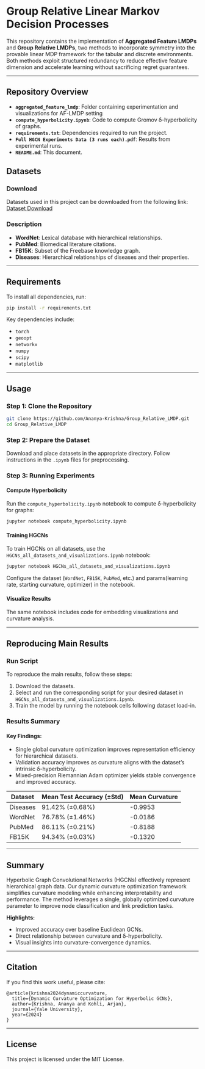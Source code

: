 # Group Relative Linear Markov Decision Processes

This repository contains the implementation of **Aggregated Feature LMDPs** and **Group Relative LMDPs**, two methods to incorporate symmetry into the provable linear MDP framework for the tabular and discrete environments. Both methods exploit structured redundancy to reduce effective feature dimension and accelerate learning without sacrificing regret guarantees.

---

## Repository Overview

- **`aggregated_feature_lmdp`**: Folder containing experimentation and visualizations for AF-LMDP setting
- **`compute_hyperbolicity.ipynb`**: Code to compute Gromov δ-hyperbolicity of graphs.
- **`requirements.txt`**: Dependencies required to run the project.
- **`Full HGCN Experiments Data (3 runs each).pdf`**: Results from experimental runs.
- **`README.md`**: This document.

## Datasets

### Download
Datasets used in this project can be downloaded from the following link:
[Dataset Download](https://drive.google.com/drive/folders/1t3ZuPY_u0DZntSMGJCAdazrBtPOxoRzh?usp=sharing)

### Description
- **WordNet**: Lexical database with hierarchical relationships.
- **PubMed**: Biomedical literature citations.
- **FB15K**: Subset of the Freebase knowledge graph.
- **Diseases**: Hierarchical relationships of diseases and their properties.

---

## Requirements

To install all dependencies, run:

```bash
pip install -r requirements.txt
```

Key dependencies include:
- `torch`
- `geoopt`
- `networkx`
- `numpy`
- `scipy`
- `matplotlib`

---

## Usage

### Step 1: Clone the Repository

```bash
git clone https://github.com/Ananya-Krishna/Group_Relative_LMDP.git
cd Group_Relative_LMDP
```

### Step 2: Prepare the Dataset
Download and place datasets in the appropriate directory. Follow instructions in the `.ipynb` files for preprocessing.

### Step 3: Running Experiments

#### Compute Hyperbolicity
Run the `compute_hyperbolicity.ipynb` notebook to compute δ-hyperbolicity for graphs:

```bash
jupyter notebook compute_hyperbolicity.ipynb
```

#### Training HGCNs
To train HGCNs on all datasets, use the `HGCNs_all_datasets_and_visualizations.ipynb` notebook:

```bash
jupyter notebook HGCNs_all_datasets_and_visualizations.ipynb
```

Configure the dataset (`WordNet`, `FB15K`, `PubMed`, etc.) and params(learning rate, starting curvature, optimizer) in the notebook.

#### Visualize Results
The same notebook includes code for embedding visualizations and curvature analysis.

---

## Reproducing Main Results

### Run Script
To reproduce the main results, follow these steps:

1. Download the datasets.
2. Select and run the corresponding script for your desired dataset in `HGCNs_all_datasets_and_visualizations.ipynb`.
3. Train the model by running the notebook cells following dataset load-in.

### Results Summary
#### Key Findings:
- Single global curvature optimization improves representation efficiency for hierarchical datasets.
- Validation accuracy improves as curvature aligns with the dataset’s intrinsic δ-hyperbolicity.
- Mixed-precision Riemannian Adam optimizer yields stable convergence and improved accuracy.

| Dataset    | Mean Test Accuracy (±Std) | Mean Curvature |
|------------|-----------------------|----------------|
| Diseases   | 91.42% (±0.68%)   | -0.9953        |
| WordNet    | 76.78% (±1.46%)   | -0.0186        |
| PubMed     | 86.11% (±0.21%)   | -0.8188        |
| FB15K      | 94.34% (±0.03%)   | -0.1320        |

---

## Summary

Hyperbolic Graph Convolutional Networks (HGCNs) effectively represent hierarchical graph data. Our dynamic curvature optimization framework simplifies curvature modeling while enhancing interpretability and performance. The method leverages a single, globally optimized curvature parameter to improve node classification and link prediction tasks.

**Highlights:**
- Improved accuracy over baseline Euclidean GCNs.
- Direct relationship between curvature and δ-hyperbolicity.
- Visual insights into curvature-convergence dynamics.

---

## Citation

If you find this work useful, please cite:

```
@article{krishna2024dynamiccurvature,
  title={Dynamic Curvature Optimization for Hyperbolic GCNs},
  author={Krishna, Ananya and Kohli, Arjan},
  journal={Yale University},
  year={2024}
}
```

---

## License
This project is licensed under the MIT License.

